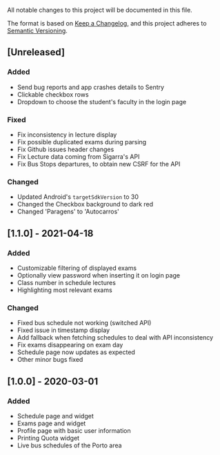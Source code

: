 All notable changes to this project will be documented in this file.

The format is based on [Keep a Changelog](https://keepachangelog.com/en/1.0.0/),
and this project adheres to [Semantic Versioning](https://semver.org/spec/v2.0.0.html).

## [Unreleased]

### Added

- Send bug reports and app crashes details to Sentry
- Clickable checkbox rows
- Dropdown to choose the student's faculty in the login page

### Fixed

- Fix inconsistency in lecture display
- Fix possible duplicated exams during parsing
- Fix Github issues header changes
- Fix Lecture data coming from Sigarra's API
- Fix Bus Stops departures, to obtain new CSRF for the API

### Changed

- Updated Android's `targetSdkVersion` to 30
- Changed the Checkbox background to dark red
- Changed 'Paragens' to 'Autocarros'

## [1.1.0] - 2021-04-18

### Added

- Customizable filtering of displayed exams
- Optionally view password when inserting it on login page
- Class number in schedule lectures
- Highlighting most relevant exams

### Changed

- Fixed bus schedule not working (switched API)
- Fixed issue in timestamp display
- Add fallback when fetching schedules to deal with API inconsistency
- Fix exams disappearing on exam day
- Schedule page now updates as expected
- Other minor bugs fixed

## [1.0.0] - 2020-03-01

### Added

- Schedule page and widget
- Exams page and widget
- Profile page with basic user information
- Printing Quota widget
- Live bus schedules of the Porto area
